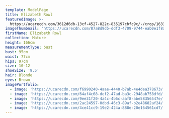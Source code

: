 ```yaml
---
template: ModelPage
title: Elizabeth Rowl
featuredImage: >-
  https://ucarecdn.com/3612d6db-13cf-4527-822c-835197cbfc9c/-/crop/1633x1074/0,0/-/preview/
imageThumbnail: 'https://ucarecdn.com/87a8d9d5-ddf3-4709-9744-eab0e1f8aac7/'
firstName: Elizabeth Rowl
collection: Mature
height: 166cm
measurementType: bust
bust: 95cm
waist: 77cm
hips: 97cm
size: 10-12
shoeSize: '9.5'
hair: Blonde
eyes: Brown
imagePortfolio:
  - image: 'https://ucarecdn.com/f6990240-4aae-4440-b7ab-4e4dea378673/'
  - image: 'https://ucarecdn.com/64af4c68-def2-47ad-ba3c-2948ab758dfd/'
  - image: 'https://ucarecdn.com/9ee31f20-4a4c-4b6c-aaf8-abe58356547e/'
  - image: 'https://ucarecdn.com/2ac24597-0dbd-46c3-89af-b2e48682af24/'
  - image: 'https://ucarecdn.com/4ce41cc9-19e2-424a-888e-20e164561cd7/'
---
```


